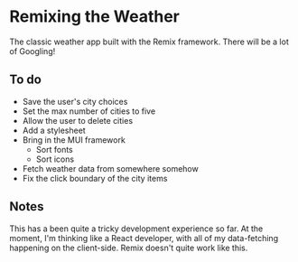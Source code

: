 # Remixing the Weather

The classic weather app built with the Remix framework. There will be a lot of Googling!

## To do

* Save the user's city choices
* Set the max number of cities to five
* Allow the user to delete cities
* Add a stylesheet
* Bring in the MUI framework
    * Sort fonts
    * Sort icons 
* Fetch weather data from somewhere somehow
* Fix the click boundary of the city items

## Notes 

This has a been quite a tricky development experience so far. At the moment, I'm thinking like a React developer, with all of my data-fetching happening on the client-side. Remix doesn't quite work like this. 

